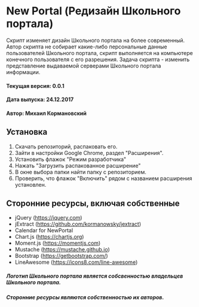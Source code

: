 # New Portal (Редизайн Школьного портала)
Скрипт изменяет дизайн Школьного портала на более современный. Автор скрипта не собирает какие-либо персональные данные пользователей Школьного портала, скрипт выполняется на компьютере конечного пользователя с его разрешения.
Задача скрипта - изменить представление выдаваемой серверами Школьного портала информации.
#### Текущая версия: 0.0.1
#### Дата выпуска: 24.12.2017
#### Автор: Михаил Кормановский
## Установка
1. Скачать репозиторий, распаковать его. 
2. Зайти в настройки Google Chrome, раздел "Расширения". 
3. Установить флажок "Режим разработчика"
4. Нажать "Загрузить распакованное расширение"
5. В окне выбора папки найти папку с репозиторием. 
6. Проверить, что флажок "Включить" рядом с названием расширения установлен.
## Сторонние ресурсы, включая собственные
- jQuery (https://jquery.com)
- jExtract (https://github.com/kormanowsky/jextract)
- Calendar for NewPortal
- Chart.js (https://chartjs.org)
- Moment.js (https://momentjs.com)
- Mustache (https://mustache.github.io)
- Bootstrap (https://getbootstrap.com/)
- LineAwesome (https://icons8.com/line-awesome)
##### Логотип Школьного портала является собсвенностью владельцев Школьного портала.
##### Сторонние ресурсы являются собственностью их авторов.
